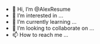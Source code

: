 - 👋 Hi, I’m @AlexResume
- 👀 I’m interested in ...
- 🌱 I’m currently learning ...
- 💞️ I’m looking to collaborate on ...
- 📫 How to reach me ...

<!---
AlexResume/AlexResume is a ✨ special ✨ repository because its `README.md` (this file) appears on your GitHub profile.
You can click the Preview link to take a look at your changes.
--->
